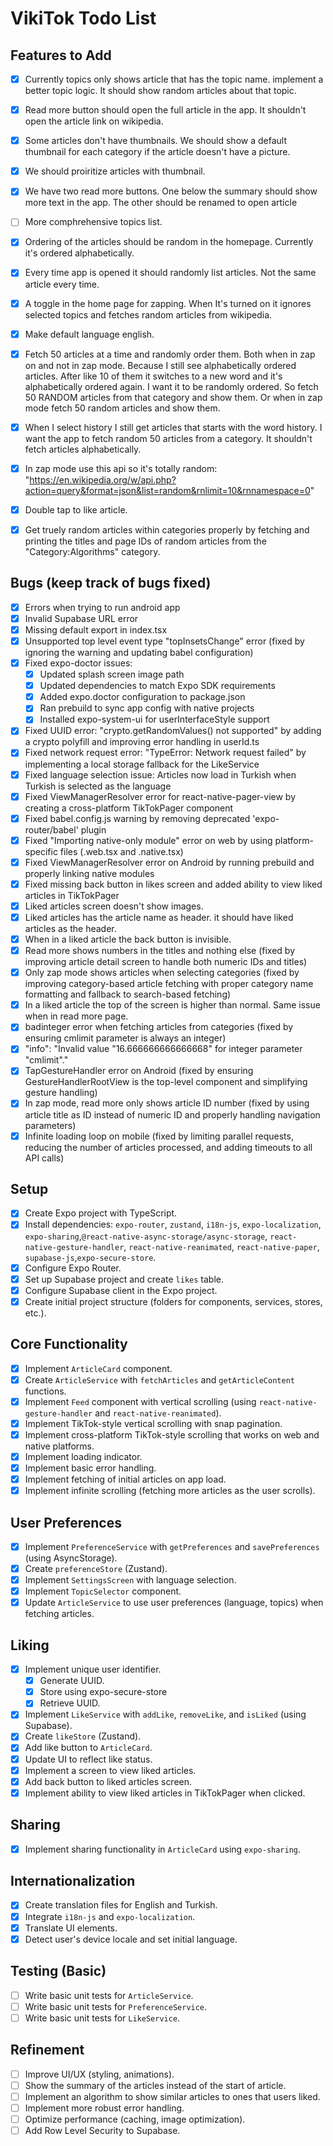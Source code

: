 # VikiTok Todo List

## Features to Add
- [x] Currently topics only shows article that has the topic name. implement a better topic logic. It should show random articles about that topic.
- [x] Read more button should open the full article in the app. It shouldn't open the article link on wikipedia.
- [x] Some articles don't have thumbnails. We should show a default thumbnail for each category if the article doesn't have a picture.
- [x] We should proiritize articles with thumbnail.
- [x] We have two read more buttons. One below the summary should show more text in the app. The other should be renamed to open article
- [ ] More comphrehensive topics list.
- [x] Ordering of the articles should be random in the homepage. Currently it's ordered alphabetically.
- [x] Every time app is opened it should randomly list articles. Not the same article every time.
- [x] A toggle in the home page for zapping. When It's turned on it ignores selected topics and fetches random articles from wikipedia.
- [x] Make default language english.
- [x] Fetch 50 articles at a time and randomly order them. Both when in zap on and not in zap mode. Because I still see alphabetically ordered articles. After like 10 of them it switches to a new word and it's alphabetically ordered again. I want it to be randomly ordered. So fetch 50 RANDOM articles from that category and show them. Or when in zap mode fetch 50 random articles and show them.
- [x] When I select history I still get articles that starts with the word history. I want the app to fetch random 50 articles from a category. It shouldn't fetch articles alphabetically.
- [x] In zap mode use this api so it's totally random: "https://en.wikipedia.org/w/api.php?action=query&format=json&list=random&rnlimit=10&rnnamespace=0"
- [x] Double tap to like article.
- [x] Get truely random articles within categories properly by fetching and printing the titles and page IDs of random articles from the "Category:Algorithms" category.


## Bugs (keep track of bugs fixed)
- [x] Errors when trying to run android app
- [x] Invalid Supabase URL error
- [x] Missing default export in index.tsx
- [x] Unsupported top level event type "topInsetsChange" error (fixed by ignoring the warning and updating babel configuration)
- [x] Fixed expo-doctor issues:
  - [x] Updated splash screen image path
  - [x] Updated dependencies to match Expo SDK requirements
  - [x] Added expo.doctor configuration to package.json
  - [x] Ran prebuild to sync app config with native projects
  - [x] Installed expo-system-ui for userInterfaceStyle support
- [x] Fixed UUID error: "crypto.getRandomValues() not supported" by adding a crypto polyfill and improving error handling in userId.ts
- [x] Fixed network request error: "TypeError: Network request failed" by implementing a local storage fallback for the LikeService
- [x] Fixed language selection issue: Articles now load in Turkish when Turkish is selected as the language
- [x] Fixed ViewManagerResolver error for react-native-pager-view by creating a cross-platform TikTokPager component
- [x] Fixed babel.config.js warning by removing deprecated 'expo-router/babel' plugin
- [x] Fixed "Importing native-only module" error on web by using platform-specific files (.web.tsx and .native.tsx)
- [x] Fixed ViewManagerResolver error on Android by running prebuild and properly linking native modules
- [x] Fixed missing back button in likes screen and added ability to view liked articles in TikTokPager
- [x] Liked articles screen doesn't show images.
- [x] Liked articles has the article name as header. it should have liked articles as the header. 
- [x] When in a liked article the back button is invisible.
- [x] Read more shows numbers in the titles and nothing else (fixed by improving article detail screen to handle both numeric IDs and titles)
- [x] Only zap mode shows articles when selecting categories (fixed by improving category-based article fetching with proper category name formatting and fallback to search-based fetching)
- [x] In a liked article the top of the screen is higher than normal. Same issue when in read more page.
- [x] badinteger error when fetching articles from categories (fixed by ensuring cmlimit parameter is always an integer)
- [x] "info": "Invalid value \"16.666666666666668\" for integer parameter \"cmlimit\"."
- [x] TapGestureHandler error on Android (fixed by ensuring GestureHandlerRootView is the top-level component and simplifying gesture handling)
- [x] In zap mode, read more only shows article ID number (fixed by using article title as ID instead of numeric ID and properly handling navigation parameters)
- [x] Infinite loading loop on mobile (fixed by limiting parallel requests, reducing the number of articles processed, and adding timeouts to all API calls)

## Setup

- [x] Create Expo project with TypeScript.
- [x] Install dependencies: `expo-router`, `zustand`, `i18n-js`, `expo-localization`, `expo-sharing`,`@react-native-async-storage/async-storage`, `react-native-gesture-handler`, `react-native-reanimated`, `react-native-paper`, `supabase-js`,`expo-secure-store`.
- [x] Configure Expo Router.
- [x] Set up Supabase project and create `likes` table.
- [x] Configure Supabase client in the Expo project.
- [x] Create initial project structure (folders for components, services, stores, etc.).

## Core Functionality

- [x] Implement `ArticleCard` component.
- [x] Create `ArticleService` with `fetchArticles` and `getArticleContent` functions.
- [x] Implement `Feed` component with vertical scrolling (using `react-native-gesture-handler` and `react-native-reanimated`).
- [x] Implement TikTok-style vertical scrolling with snap pagination.
- [x] Implement cross-platform TikTok-style scrolling that works on web and native platforms.
- [x] Implement loading indicator.
- [x] Implement basic error handling.
- [x] Implement fetching of initial articles on app load.
- [x] Implement infinite scrolling (fetching more articles as the user scrolls).

## User Preferences

- [x] Implement `PreferenceService` with `getPreferences` and `savePreferences` (using AsyncStorage).
- [x] Create `preferenceStore` (Zustand).
- [x] Implement `SettingsScreen` with language selection.
- [x] Implement `TopicSelector` component.
- [x] Update `ArticleService` to use user preferences (language, topics) when fetching articles.

## Liking

- [x] Implement unique user identifier.
    - [x] Generate UUID.
    - [x] Store using expo-secure-store
    - [x] Retrieve UUID.
- [x] Implement `LikeService` with `addLike`, `removeLike`, and `isLiked` (using Supabase).
- [x] Create `likeStore` (Zustand).
- [x] Add like button to `ArticleCard`.
- [x] Update UI to reflect like status.
- [x] Implement a screen to view liked articles.
- [x] Add back button to liked articles screen.
- [x] Implement ability to view liked articles in TikTokPager when clicked.

## Sharing

- [x] Implement sharing functionality in `ArticleCard` using `expo-sharing`.

## Internationalization

- [x] Create translation files for English and Turkish.
- [x] Integrate `i18n-js` and `expo-localization`.
- [x] Translate UI elements.
- [x] Detect user's device locale and set initial language.

## Testing (Basic)

- [ ] Write basic unit tests for `ArticleService`.
- [ ] Write basic unit tests for `PreferenceService`.
- [ ] Write basic unit tests for `LikeService`.

## Refinement

- [ ] Improve UI/UX (styling, animations).
- [ ] Show the summary of the articles instead of the start of article.
- [ ] Implement an algorithm to show similar articles to ones that users liked.
- [ ] Implement more robust error handling.
- [ ] Optimize performance (caching, image optimization).
- [ ] Add Row Level Security to Supabase.